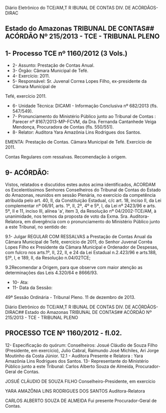 Diário Eletrônico do TCE/AM,T R IBUNAL DE CONTAS DIV. DE ACÓRDÃOS-DIRAC

## Estado do Amazonas TRIBUNAL DE CONTAS## ACÓRDÃO Nº 215/2013 - TCE - TRIBUNAL PLENO

## 1- Processo TCE nº 1160/2012 (3 Vols.)

- 2- Assunto: Prestação de Contas Anual.
- 3- Órgão: Câmara Municipal de Tefé.
- 4- Exercício: 2011.
- 5- Responsável: Sr. Juvenal Correa Lopes Filho, ex-presidente da Câmara Municipal de

Tefé, exercício 2011.

- 6- Unidade Técnica: DICAMI - Informação Conclusiva nº 682/2013 (fls. 547/549).
- 7-  Pronunciamento  do Ministério  Público  junto  ao Tribunal  de  Contas :  Parecer  nº 8167/2013-MP-FCVM, da Dra. Fernanda Cantanhede  Veiga  Mendonça, Procuradora de Contas (fls. 550/551).
- 8- Relator: Auditora Yara Amazônia Lins Rodrigues dos Santos.

EMENTA: Prestação de Contas. Câmara Municipal de Tefé. Exercício de 2011.

Contas  Regulares  com  ressalvas.  Recomendação à origem.

## 9- ACÓRDÃO:

Vistos, relatados e discutidos estes autos acima identificados, ACORDAM os Excelentíssimos  Senhores  Conselheiros  do  Tribunal  de  Contas  do  Estado  do Amazonas, reunidos em sessão Plenária, no exercício da competência atribuída pelo art. 40, II, da Constituição Estadual, c/c art. 18, inciso II, da Lei complementar nº 06/91, arts. 1º,  II,  2º,  4º  e  5º,  I,  da  Lei  nº  2423/96  e  arts.  5º,  II  e  11,  inciso  III,  alínea  'a',  item  3,  da Resolução  nº  04/2002-TCE/AM, à  unanimidade, nos  termos  da  proposta  de  voto  da Exma.  Sra.  Auditora-Relatora,  em divergência com  o  pronunciamento  do  Ministério Público junto a este Tribunal, no sentido de:

9.1- Julgar REGULAR COM RESSALVAS a  Prestação de Contas Anual da Câmara Municipal de Tefé, exercício de 2011, do Senhor Juvenal Corrêa Lopes Filho ex Presidente da Câmara Municipal e Ordenador de Despesas, com fulcro nos arts.1º, II, 22, II, e 24 da Lei Estadual n.2.423/96 e arts.188, §1º, I, e 189, II, da Resolução n.04/02TCE;

9.2Recomendar  a  Origem,  para  que  observe  com  maior  atenção  as determinações das Leis 4.320/64 e 8666/93.

- 10- Ata:
- 11- Data da Sessão:

49ª Sessão Ordinária - Tribunal Pleno. 11 de dezembro de 2013.

Diário Eletrônico do TCE/AM,T R IBUNAL DE CONTAS DIV. DE ACÓRDÃOS-DIRAC## Estado do Amazonas TRIBUNAL DE CONTAS## ACÓRDÃO Nº 215/2013 - TCE - TRIBUNAL PLENO

## PROCESSO TCE Nº 1160/2012 - fl.02.

12- Especificação do quórum: Conselheiros: Josué Cláudio de Souza Filho (Presidente, em exercício), Julio Cabral, Raimundo José Michiles, Ari Jorge Moutinho da Costa Júnior. 12.1 - Auditora Presente e Relatora : Yara Amazônia Lins Rodrigues dos Santos. 13- Representante do Ministério Público junto a este Tribunal: Carlos Alberto Souza de Almeida, Procurador-Geral de Contas.

JOSUÉ CLÁUDIO DE SOUZA FILHO Conselheiro-Presidente, em exercício

YARA AMAZÔNIA LINS RODRIGUES DOS SANTOS Auditora-Relatora

CARLOS ALBERTO SOUZA DE ALMEIDA Fui presente Procurador-Geral de Contas.